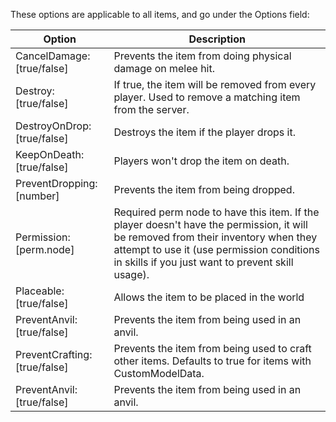 These options are applicable to all items, and go under the Options field:

| Option                       | Description                                                    |
|------------------------------|----------------------------------------------------------------|
| CancelDamage: [true/false]   | Prevents the item from doing physical damage on melee hit.     |
| Destroy: [true/false]        | If true, the item will be removed from every player. Used to remove a matching item from the server. |
| DestroyOnDrop: [true/false]  | Destroys the item if the player drops it.                      |
| KeepOnDeath: [true/false]    | Players won't drop the item on death.                          |
| PreventDropping: [number]    | Prevents the item from being dropped.                          |
| Permission: [perm.node]      | Required perm node to have this item. If the player doesn't have the permission, it will be removed from their inventory when they attempt to use it (use permission conditions in skills if you just want to prevent skill usage).
| Placeable: [true/false]      | Allows the item to be placed in the world                      |
| PreventAnvil: [true/false]   | Prevents the item from being used in an anvil.                 |
| PreventCrafting: [true/false]| Prevents the item from being used to craft other items. Defaults to true for items with CustomModelData.                      |
| PreventAnvil: [true/false]   | Prevents the item from being used in an anvil.                 |